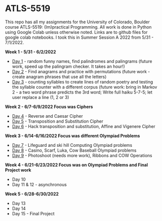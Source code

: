 # ATLS-5519
This repo has all my assignments for the University of Colorado, Boulder course ATLS-5519: (Im)practical Programming. All work is done in Python using Google Colab unless otherwise noted. Links are to github files for google colab notebooks. I took this in Summer Session A 2022 from 5/31 - 7/1/2022. 

**Week 1 - 5/31 - 6/2/2022**
* [Day 1](https://github.com/erinmr/ATLS-5519/blob/main/Day_1_ER_Submitted.ipynb) - random funny names, find palindromes and palingrams (future work, speed up the palingram checker. It takes an hour!) 
* [Day 2](https://github.com/erinmr/ATLS-5519/blob/main/Day2_Submitted_ER.ipynb) - Find anagrams and practice with permutations (future work - create anagram phrases that use all the letters) 
* [Day 3](https://github.com/erinmr/ATLS-5519/blob/main/Day_3_ER_Submitted.ipynb) - counting syllables to create lines of random poetry and testing the syllable counter with a different corpus (future work: bring in Markov 2 - a two word phrase predicts the 3rd word; Write full haiku 5-7-5; let user replace a line (1, 2 or 3)

**Week 2 - 6/7-6/9/2022 Focus was Ciphers**
* [Day 4](https://github.com/erinmr/ATLS-5519/blob/main/Day_4_ER_Submitted.ipynb) - Reverse and Caesar Cipher
* [Day 5](https://github.com/erinmr/ATLS-5519/blob/main/Day_5_ER_Submitted.ipynb) - Transposition and Substitution Cipher
* [Day 6](https://github.com/erinmr/ATLS-5519/blob/main/Day_6_ER_Submitted.ipynb) - Hack transposition and substitution, Affine and Vigenere Cipher

**Week 3 - 6/14-6/16/2022 Focus was different Olympiad Problems**
* [Day 7](https://github.com/erinmr/ATLS-5519/blob/main/Day_7_ER_Submitted.ipynb) - Lifeguard and ski hill Computing Olympiad problems 
* [Day 8](https://github.com/erinmr/ATLS-5519/blob/main/Day_8_ER_Submitted.ipynb) - Casino, Scarf, Luka, Cow Baseball Olympiad problems 
* [Day 9](https://github.com/erinmr/ATLS-5519/blob/main/Day_9_ER_Submitted.ipynb) - Photoshoot (needs more work), Ribbons and COW Operations 

**Week 4 - 6/21-6/23/2022 Focus was on Olympiad Problems and Final Project work**
* Day 10
* Day 11 & 12 - asynchronous 

**Week 5 - 6/28-6/30/2022** 
* Day 13
* Day 14
* Day 15 - Final Project 
